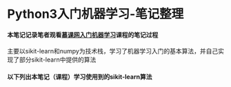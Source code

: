 # Python3入门机器学习-笔记整理


#### 本笔记记录笔者观看[慕课网入门机器学习](https://coding.imooc.com/class/169.html)课程的笔记过程

主要以sikit-learn和numpy为技术栈，学习了机器学习入门的基本算法，并自己实现了部分sikit-learn中提供的算法


#### 以下列出本笔记（课程）学习使用到的sikit-learn算法

```

```